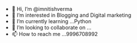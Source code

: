 - 👋 Hi, I’m @imnitishverma
- 👀 I’m interested in Blogging and Digital marketing
- 🌱 I’m currently learning ...Python
- 💞️ I’m looking to collaborate on ...
- 📫 How to reach me ...9996708992

<!---
imnitishverma/imnitishverma is a ✨ special ✨ repository because its `README.md` (this file) appears on your GitHub profile.
You can click the Preview link to take a look at your changes.
--->
